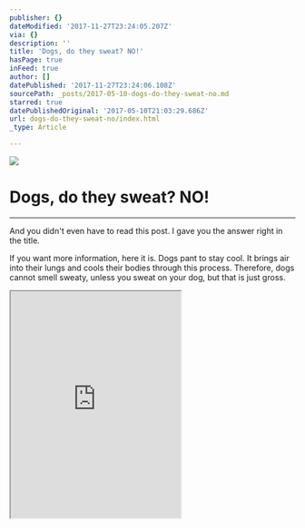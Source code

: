 ```yaml
---
publisher: {}
dateModified: '2017-11-27T23:24:05.207Z'
via: {}
description: ''
title: 'Dogs, do they sweat? NO!'
hasPage: true
inFeed: true
author: []
datePublished: '2017-11-27T23:24:06.108Z'
sourcePath: _posts/2017-05-10-dogs-do-they-sweat-no.md
starred: true
datePublishedOriginal: '2017-05-10T21:03:29.686Z'
url: dogs-do-they-sweat-no/index.html
_type: Article

---
```

![](https://the-grid-user-content.s3-us-west-2.amazonaws.com/4ec2fdcd-4515-410e-b8a8-25b04bf1dffc.jpg)

# Dogs, do they sweat? NO!

---

And you didn't even have to read this post. I gave you the answer right in the title.

If you want more information, here it is. Dogs pant to stay cool. It brings air into their lungs and cools their bodies through this process. Therefore, dogs cannot smell sweaty, unless you sweat on your dog, but that is just gross.

<iframe src="https://the-grid.github.io/ed-userhtml/?g=eJxtU9FuozAQfOcrVrkHSK7B7y3NiQan5UQgAnJVnyoHb4rvCKbYJIra_vuZ0vSqayWEsHeYGc-uPS72IPjliAv12Kl7XbbI-GjmEVOYWZ4qWtHomWWRycSaAKR0niyXNA5oAPMkXoTX69TPwySGX34a-lcRzc6BBmEOfhzAOh7QOeQ3FDI6f0Ve0Si5hTyBMM5omkNwF_vLcG4YojXNYJEmS7hL1imsIj9fJOkSkhTmy8ztDUTUT2O4vbmDgC7COIyve-6M_tOH0DzLVZLmfpyfQ6l1o84JGQ7oFnJHGN-JmnS12GOrWFVIjuRbIeuteOhapoWsp3vWCrapUE2IZZkFvOUzoOAStl1d9EhwxvBk6VIot2EP6HZtZar2SRVb8adBLpirCoF1gYTLBzXlcqpLPE7VAZme1pLYFwCEQIpNxQqElX9N79dpBAehSzjKroWe3VZQsFrWomAV9OWTzQ8GBMdai63AtvfxWc0o_S8UBqZF4SKk6Wc9k9Jjh_CB9V3z5cKynFMOfQw9cZDEdj5MwFufb0w_ojCmQ4zGFJdFtzN0Z6D6lVuYkdNIK-w3HXsYOXt8YSlXtcXXaX7oJu42yN3fyn79AbWvdSs2nUbH5kyzqRY7VJrtGvsMvtd4gMCoOWPD73C3NNMOz8_GxUby49hlTYM1n5ei4o4ykJexY94eOd0Dr5Zvn6sKmULAus8CfrI9y14LoCXshZExkYPHwFyo7eXoiyn8YQr3J7rRzGz151fQyAO2yGFzhGBAe4SZC_mu_BdbvjUd" height="400" style=""></iframe>